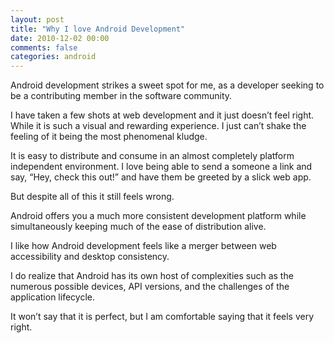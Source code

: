 ```yaml
---
layout: post
title: "Why I love Android Development"
date: 2010-12-02 00:00
comments: false
categories: android
---
```

Android development strikes a sweet spot for me, as a developer seeking to be a contributing member in the software community.

I have taken a few shots at web development and it just doesn’t feel right. While it is such a visual and rewarding experience. I just can’t shake the feeling of it being the most phenomenal kludge.

It is easy to distribute and consume in an almost completely platform independent environment. I love being able to send a someone a link and say, “Hey, check this out!” and have them be greeted by a slick web app.

But despite all of this it still feels wrong.

Android offers you a much more consistent development platform while simultaneously keeping  much of the ease of distribution alive.

I like how Android development feels like a merger between web accessibility and desktop consistency.

I do realize that Android has its own host of complexities such as the numerous possible devices, API versions, and the challenges of the application lifecycle.

It won’t say that it is perfect, but I am comfortable saying that it feels very right.
